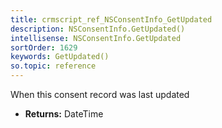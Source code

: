 ```yaml
---
title: crmscript_ref_NSConsentInfo_GetUpdated
description: NSConsentInfo.GetUpdated()
intellisense: NSConsentInfo.GetUpdated
sortOrder: 1629
keywords: GetUpdated()
so.topic: reference
---
```



When this consent record was last updated



* **Returns:** DateTime


